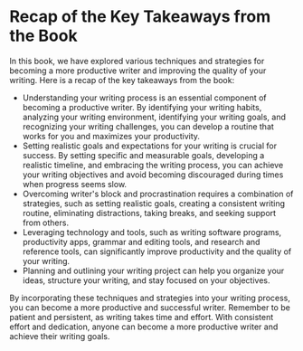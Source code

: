 Recap of the Key Takeaways from the Book
====================================================

In this book, we have explored various techniques and strategies for becoming a more productive writer and improving the quality of your writing. Here is a recap of the key takeaways from the book:

* Understanding your writing process is an essential component of becoming a productive writer. By identifying your writing habits, analyzing your writing environment, identifying your writing goals, and recognizing your writing challenges, you can develop a routine that works for you and maximizes your productivity.
* Setting realistic goals and expectations for your writing is crucial for success. By setting specific and measurable goals, developing a realistic timeline, and embracing the writing process, you can achieve your writing objectives and avoid becoming discouraged during times when progress seems slow.
* Overcoming writer's block and procrastination requires a combination of strategies, such as setting realistic goals, creating a consistent writing routine, eliminating distractions, taking breaks, and seeking support from others.
* Leveraging technology and tools, such as writing software programs, productivity apps, grammar and editing tools, and research and reference tools, can significantly improve productivity and the quality of your writing.
* Planning and outlining your writing project can help you organize your ideas, structure your writing, and stay focused on your objectives.

By incorporating these techniques and strategies into your writing process, you can become a more productive and successful writer. Remember to be patient and persistent, as writing takes time and effort. With consistent effort and dedication, anyone can become a more productive writer and achieve their writing goals.
